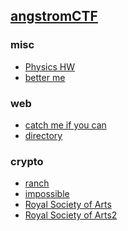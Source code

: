 

## [angstromCTF](https://angstromctf.com/)

### misc

- [Physics HW](https://github.com/Hed6eH0g/ctf/blob/main/2023/angstromctf/misc/physics%20hw/README.md)
- [better me](https://github.com/Hed6eH0g/ctf/blob/main/2023/angstromctf/misc/better%20me/README.md)


### web

- [catch me if you can]()
- [directory]()
 

### crypto

- [ranch](https://github.com/Hed6eH0g/ctf/blob/main/2023/angstromctf/crypto/ranch/README.md)
- [impossible](https://github.com/Hed6eH0g/ctf/blob/main/2023/angstromctf/crypto/impossible/README.md)
- [Royal Society of Arts](https://github.com/Hed6eH0g/ctf/blob/main/2023/angstromctf/crypto/royal%20society%20of%20arts/README.md)
- [Royal Society of Arts2](https://github.com/Hed6eH0g/ctf/blob/main/2023/angstromctf/crypto/royal%20society%20of%20arts%202/README.md)
